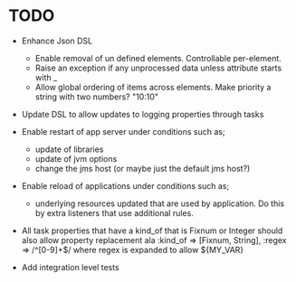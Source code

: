 # TODO

* Enhance Json DSL
    * Enable removal of un defined elements. Controllable per-element.
    * Raise an exception if any unprocessed data unless attribute starts with _
    * Allow global ordering of items across elements. Make priority a string with two numbers? "10:10"

* Update DSL to allow updates to logging properties through tasks

* Enable restart of app server under conditions such as;
    * update of libraries
    * update of jvm options
    * change the jms host (or maybe just the default jms host?)

* Enable reload of applications under conditions such as;
  - underlying resources updated that are used by application. Do this by extra listeners that use additional rules.

* All task properties that have a kind_of that is Fixnum or Integer should also allow property replacement ala 
    :kind_of => [Fixnum, String], :regex => /^[0-9]+$/ where regex is expanded to allow ${MY_VAR}

* Add integration level tests
